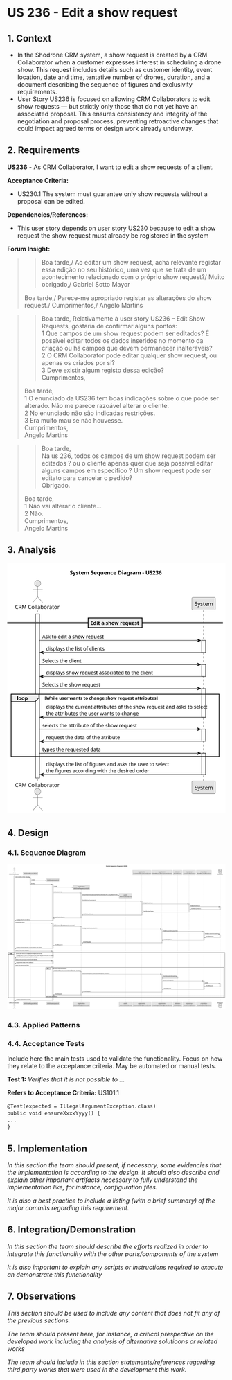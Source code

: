 # US 236 - Edit a show request

## 1. Context

* In the Shodrone CRM system, a show request is created by a CRM Collaborator when a customer expresses interest in scheduling a drone show. This request includes details such as customer identity, event location, date and time, tentative number of drones, duration, and a document describing the sequence of figures and exclusivity requirements.
* User Story US236 is focused on allowing CRM Collaborators to edit show requests — but strictly only those that do not yet have an associated proposal. This ensures consistency and integrity of the negotiation and proposal process, preventing retroactive changes that could impact agreed terms or design work already underway.

## 2. Requirements

**US236** - As CRM Collaborator, I want to edit a show requests of a client.

**Acceptance Criteria:**

- US230.1 The system must guarantee only show requests without a proposal can be edited.

**Dependencies/References:**

* This user story depends on user story US230 because to edit a show request the show request must already be registered in the system

**Forum Insight:**

>>Boa tarde,/
Ao editar um show request, acha relevante registar essa edição no seu histórico, uma vez que se trata de um acontecimento relacionado com o próprio show request?/
Muito obrigado,/
Gabriel Sotto Mayor
>
> Boa tarde,/
Parece-me apropriado registar as alterações do show request./
Cumprimentos,/
Angelo Martins

>>Boa tarde,
Relativamente à user story US236 – Edit Show Requests, gostaria de confirmar alguns pontos:\
1 Que campos de um show request podem ser editados?
   É possível editar todos os dados inseridos no momento da criação ou há campos que devem permanecer inalteráveis?\
2 O CRM Collaborator pode editar qualquer show request, ou apenas os criados por si?\
3 Deve existir algum registo dessa edição?\
Cumprimentos,
> 
>Boa tarde,\
1 O enunciado da US236 tem boas indicações sobre o que pode ser alterado. Não me parece razoável alterar o cliente.\
2 No enunciado não são indicadas restrições.\
3 Era muito mau se não houvesse.\
Cumprimentos,\
Angelo Martins

>>Boa tarde,\
Na us 236, todos os campos de um show request podem ser editados ? ou o cliente apenas quer que seja possivel editar alguns campos em especifico ?
Um show request pode ser editato para cancelar o pedido?\
Obrigado.
> 
> Boa tarde,\
1 Não vai alterar o cliente...\
2 Não.\
Cumprimentos,\
Angelo Martins

## 3. Analysis

![System Sequence Diagram](images/system-sequence-diagram-US236.svg)

## 4. Design


### 4.1. Sequence Diagram

![Sequence Diagram](images/sequence-diagram-US236.svg)

### 4.3. Applied Patterns

### 4.4. Acceptance Tests

Include here the main tests used to validate the functionality. Focus on how they relate to the acceptance criteria. May be automated or manual tests.

**Test 1:** *Verifies that it is not possible to ...*

**Refers to Acceptance Criteria:** US101.1


```
@Test(expected = IllegalArgumentException.class)
public void ensureXxxxYyyy() {
...
}
````

## 5. Implementation

*In this section the team should present, if necessary, some evidencies that the implementation is according to the design. It should also describe and explain other important artifacts necessary to fully understand the implementation like, for instance, configuration files.*

*It is also a best practice to include a listing (with a brief summary) of the major commits regarding this requirement.*

## 6. Integration/Demonstration

*In this section the team should describe the efforts realized in order to integrate this functionality with the other parts/components of the system*

*It is also important to explain any scripts or instructions required to execute an demonstrate this functionality*

## 7. Observations

*This section should be used to include any content that does not fit any of the previous sections.*

*The team should present here, for instance, a critical prespective on the developed work including the analysis of alternative solutioons or related works*

*The team should include in this section statements/references regarding third party works that were used in the development this work.*
